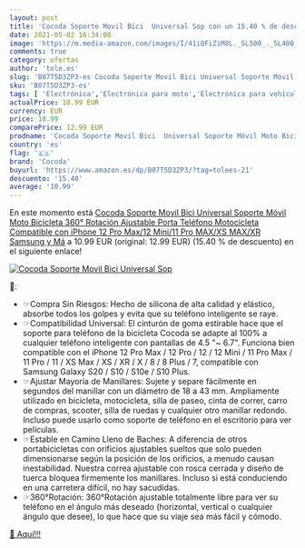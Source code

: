 ```yaml
---
layout: post
title: 'Cocoda Soporte Movil Bici  Universal Sop con un 15.40 % de descuento'
date: 2021-05-02 16:34:08
image: 'https://m.media-amazon.com/images/I/41iQFiZiM8L._SL500_._SL400_.jpg'
comments: true
category: ofertas
author: 'tole.es'
slug: 'B07T5D3ZP3-es Cocoda Soporte Movil Bici Universal Soporte Móvil Moto...'
sku: 'B07T5D3ZP3-es'
tags: [ 'Electrónica','Electrónica para moto','Electrónica para vehículos','Soportes para moto','bicicleta','cocoda', ]
actualPrice: 10.99 EUR
currency: EUR
price: 10.99
comparePrice: 12.99 EUR
prodname: 'Cocoda Soporte Movil Bici  Universal Soporte Móvil Moto Bicicleta  360° Rotación Ajustable Porta Teléfono Motocicleta  Compatible con iPhone 12 Pro Max/12 Mini/11 Pro MAX/XS MAX/XR  Samsung y Má'
country: 'es'
flag: '🇪🇸'
brand: 'Cocoda'
buyurl: 'https://www.amazon.es/dp/B07T5D3ZP3/?tag=tolees-21'
descuento: '15.40'
average: '10.99'
---
```


En este momento está [Cocoda Soporte Movil Bici  Universal Soporte Móvil Moto Bicicleta  360° Rotación Ajustable Porta Teléfono Motocicleta  Compatible con iPhone 12 Pro Max/12 Mini/11 Pro MAX/XS MAX/XR  Samsung y Má](https://www.amazon.es/dp/B07T5D3ZP3/?tag=tolees-21) a 10.99 EUR (original: 12.99 EUR) (15.40 %  de descuento) en el siguiente enlace!

[![Cocoda Soporte Movil Bici  Universal Sop](https://m.media-amazon.com/images/I/41iQFiZiM8L._SL500_._SL400_.jpg)](https://www.amazon.es/dp/B07T5D3ZP3/?tag=tolees-21)

🔎:

- ☞Compra Sin Riesgos: Hecho de silicona de alta calidad y elástico, absorbe todos los golpes y evita que su teléfono inteligente se raye.
- ☞Compatibilidad Universal: El cinturón de goma estirable hace que el soporte para teléfono de la bicicleta Cocoda se adapte al 100% a cualquier teléfono inteligente con pantallas de 4.5 "~ 6.7". Funciona bien compatible con el iPhone 12 Pro Max / 12 Pro / 12 / 12 Mini / 11 Pro Max / 11 Pro / 11 / XS Max / XS / XR / X / 8 / 8 Plus / 7, compatible con Samsung Galaxy S20 / S10 / S10e / S10 Plus.
- ☞Ajustar Mayoría de Manillares: Sujete y separe fácilmente en segundos del manillar con un diámetro de 18 a 43 mm. Ampliamente utilizado en bicicleta, motocicleta, silla de paseo, cinta de correr, carro de compras, scooter, silla de ruedas y cualquier otro manillar redondo. Incluso puede usarlo como soporte de teléfono en el escritorio para ver películas.
- ☞Estable en Camino Lleno de Baches: A diferencia de otros portabicicletas con orificios ajustables sueltos que solo pueden dimensionarse según la posición de los orificios, a menudo causan inestabilidad. Nuestra correa ajustable con rosca cerrada y diseño de tuerca bloquea firmemente los manillares. Incluso si está conduciendo en una carretera difícil, no hay sacudidas.
- ☞360°Rotación: 360°Rotación ajustable totalmente libre para ver su teléfono en el ángulo más deseado (horizontal, vertical o cualquier ángulo que desee), lo que hace que su viaje sea más fácil y cómodo.

[🛒 Aquí!!!](https://www.amazon.es/dp/B07T5D3ZP3/?tag=tolees-21)
